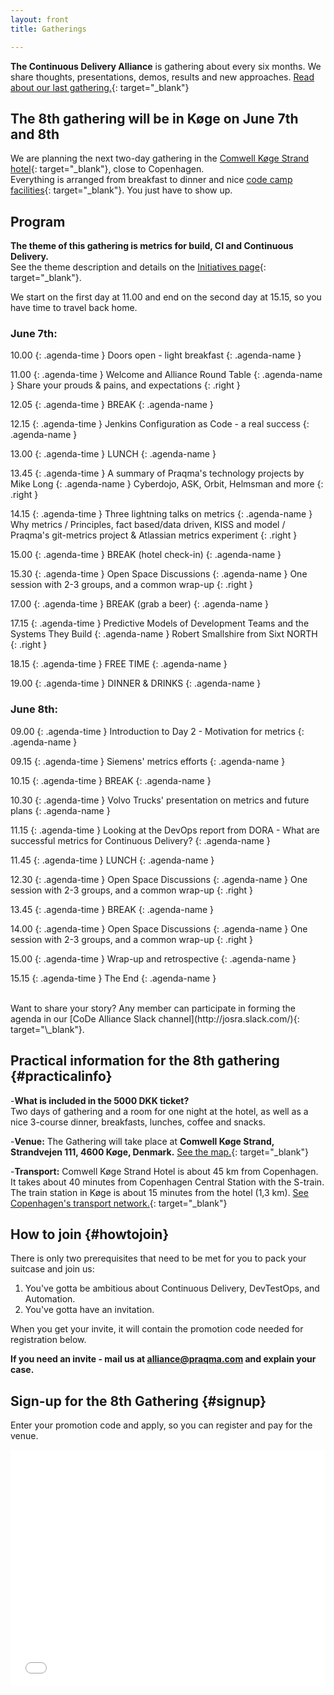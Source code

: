 ```yaml
---
layout: front
title: Gatherings

---
```


**The Continuous Delivery Alliance** is gathering about every six months. We share thoughts, presentations, demos, results and new approaches. [Read about our last gathering.](https://www.praqma.com/stories/7th-gathering/){: target="\_blank"}

## The 8th gathering will be in Køge on June 7th and 8th

We are planning the next two-day gathering in the [Comwell Køge Strand hotel](https://www.comwellkogestrand.dk/comwell-koege/info-om-hotellet){: target="\_blank"}, close to Copenhagen.
<br>Everything is arranged from breakfast to dinner and nice [code camp facilities](https://www.praqma.com/stories/alliance-format/){: target="\_blank"}. You just have to show up.

## Program

**The theme of this gathering is metrics for build, CI and Continuous Delivery.**
<br>See the theme description and details on the [Initiatives page]({{site.url}}/initiatives#metrics){: target="\_blank"}.

We start on the first day at 11.00 and end on the second day at 15.15, so you have time to travel back home.

### June 7th:

10.00
{: .agenda-time }
Doors open - light breakfast
{: .agenda-name }

11.00
{: .agenda-time }
Welcome and Alliance Round Table
{: .agenda-name }
Share your prouds & pains, and expectations
{: .right }

12.05
{: .agenda-time }
BREAK
{: .agenda-name }

12.15
{: .agenda-time }
Jenkins Configuration as Code - a real success
{: .agenda-name }

13.00
{: .agenda-time }
LUNCH
{: .agenda-name }

13.45
{: .agenda-time }
A summary of Praqma's technology projects by Mike Long
{: .agenda-name }
Cyberdojo, ASK, Orbit, Helmsman and more
{: .right }

14.15
{: .agenda-time }
Three lightning talks on metrics
{: .agenda-name }
Why metrics / Principles, fact based/data driven, KISS and model / Praqma's git-metrics project & Atlassian metrics experiment
{: .right }

15.00
{: .agenda-time }
BREAK (hotel check-in)
{: .agenda-name }

15.30
{: .agenda-time }
Open Space Discussions
{: .agenda-name }
One session with 2-3 groups, and a common wrap-up
{: .right }

17.00
{: .agenda-time }
BREAK (grab a beer)
{: .agenda-name }

17.15
{: .agenda-time }
Predictive Models of Development Teams and the Systems They Build
{: .agenda-name }
Robert Smallshire from Sixt NORTH
{: .right }

18.15
{: .agenda-time }
FREE TIME
{: .agenda-name }

19.00
{: .agenda-time }
DINNER & DRINKS
{: .agenda-name }

### June 8th:
09.00
{: .agenda-time }
Introduction to Day 2 - Motivation for metrics
{: .agenda-name }

09.15
{: .agenda-time }
Siemens' metrics efforts
{: .agenda-name }

10.15
{: .agenda-time }
BREAK
{: .agenda-name }

10.30
{: .agenda-time }
Volvo Trucks' presentation on metrics and future plans
{: .agenda-name }

11.15
{: .agenda-time }
Looking at the DevOps report from DORA - What are successful metrics for Continuous Delivery?
{: .agenda-name }

11.45
{: .agenda-time }
LUNCH
{: .agenda-name }

12.30
{: .agenda-time }
Open Space Discussions
{: .agenda-name }
One session with 2-3 groups, and a common wrap-up
{: .right }

13.45
{: .agenda-time }
BREAK
{: .agenda-name }

14.00
{: .agenda-time }
Open Space Discussions
{: .agenda-name }
One session with 2-3 groups, and a common wrap-up
{: .right }

15.00
{: .agenda-time }
Wrap-up and retrospective
{: .agenda-name }

15.15
{: .agenda-time }
The End
{: .agenda-name }

<br>
Want to share your story? Any member can participate in forming the agenda in our [CoDe Alliance Slack channel](http://josra.slack.com/){: target="\_blank"}.

## Practical information for the 8th gathering {#practicalinfo}

-**What is included in the 5000 DKK ticket?** <br>Two days of gathering and a room for one night at the hotel, as well as a nice 3-course dinner, breakfasts, lunches, coffee and snacks.

-**Venue:** The Gathering will take place at **Comwell Køge Strand, Strandvejen 111, 4600 Køge, Denmark.** [See the map.](https://www.google.dk/maps/place/Comwell+K%C3%B8ge+Strand/@55.4475229,12.1918276,15z/data=!4m12!1m6!3m5!1s0x0:0x85efc6457e1ec7fe!2sComwell+K%C3%B8ge+Strand!8m2!3d55.4475229!4d12.1918276!3m4!1s0x0:0x85efc6457e1ec7fe!8m2!3d55.4475229!4d12.1918276){: target="\_blank"}

-**Transport:** Comwell Køge Strand Hotel is about 45 km from Copenhagen. It takes about 40 minutes from Copenhagen Central Station with the S-train. The train station in Køge is about 15 minutes from the hotel (1,3 km). [See Copenhagen's transport network.](https://www.rejseplanen.dk/webapp/index.html?language=en_EN){: target="\_blank"}

## How to join {#howtojoin}

There is only two prerequisites that need to be met for you to pack your suitcase and join us:
1. You've gotta be ambitious about Continuous Delivery, DevTestOps, and Automation.
2. You've gotta have an invitation.

When you get your invite, it will contain the promotion code needed for registration below.

**If you need an invite - mail us at [alliance@praqma.com](mailto:alliance@praqma.com) and explain your case.**

## Sign-up for the 8th Gathering {#signup}

Enter your promotion code and apply, so you can register and pay for the venue.

<div style="width:100%; text-align:left;"><iframe src="//eventbrite.co.uk/tickets-external?eid=42525441741&ref=etckt" frameborder="0" height="380" width="100%" vspace="0" hspace="0" marginheight="5" marginwidth="5" scrolling="auto" allowtransparency="true"></iframe></div>
